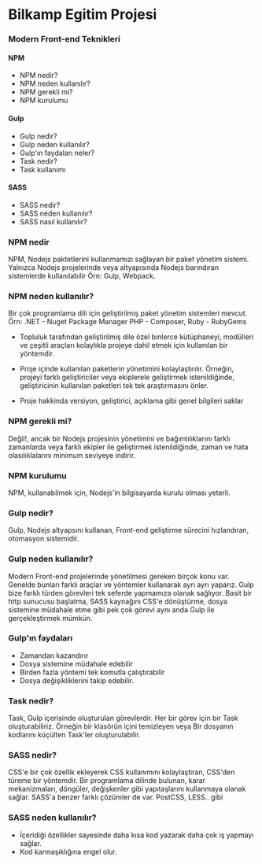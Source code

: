 # Bilkamp Egitim Projesi #
### Modern Front-end Teknikleri ###

#### NPM  
 * NPM nedir?
 * NPM neden kullanılır?
 * NPM gerekli mi?
 * NPM kurulumu

#### Gulp
 * Gulp nedir?
 * Gulp neden kullanılır?
 * Gulp'ın faydaları neler?
 * Task nedir?
 * Task kullanımı

#### SASS
 * SASS nedir?
 * SASS neden kullanılır?
 * SASS nasıl kullanılır?

### NPM nedir
NPM, Nodejs paktetlerini kullanmamızı sağlayan bir paket yönetim sistemi.
Yalnızca Nodejs projelerinde veya altyapısında Nodejs barındıran sistemlerde
kullanılabilir Örn: Gulp, Webpack.

### NPM neden kullanılır?
Bir çok programlama dili için geliştirilmiş paket yönetim sistemleri mevcut.
Örn:
  .NET - Nuget Package Manager
  PHP  - Composer,
  Ruby - RubyGems
* Topluluk tarafından geliştirilmiş dile özel binlerce kütüphaneyi, modülleri ve çeşitli
araçları kolaylıkla projeye dahil etmek için kullanılan bir yöntemdir.

* Proje içinde kullanılan paketlerin yönetimini kolaylaştırılır.
Örneğin, projeyi farklı geliştiriciler veya ekiplerele geliştirmek istenildiğinde,
geliştiricinin kullanılan paketleri tek tek araştırmasını önler.

* Proje hakkinda versiyon, geliştirici, açıklama gibi genel bilgileri saklar

### NPM gerekli mi?
Değil!, ancak bir Nodejs projesinin yönetimini ve bağımlılıklarını farklı zamanlarda
veya farklı ekipler ile geliştirmek istenildiğinde, zaman ve hata olasılıklalarını
minimum seviyeye indirir.

### NPM kurulumu
NPM, kullanabilmek için, Nodejs'in bilgisayarda kurulu olması yeterli.

### Gulp nedir?
Gulp, Nodejs altyapsını kullanan, Front-end geliştirme sürecini hızlandıran,
otomasyon sistemidir.

### Gulp neden kullanılır?
Modern Front-end projelerinde yönetilmesi gereken birçok konu var. Genelde bunları
farklı araçlar ve yöntemler kullanarak ayrı ayrı yaparız. Gulp bize farklı türden
görevleri tek seferde yapmamıza olanak sağlıyor.
Basit bir http sunucusu başlatma, SASS kaynağını CSS'e dönüştürme, dosya sistemine
müdahale etme gibi pek çok görevi aynı anda Gulp ile gerçekleştirmek mümkün.

### Gulp'ın faydaları
* Zamandan kazandırır
* Dosya sistemine müdahale edebilir
* Birden fazla yöntemi tek komutla çalıştırabilir
* Dosya değişikliklerini takip edebilir.

### Task nedir?
Task, Gulp içerisinde oluşturulan görevlerdir. Her bir görev için bir Task
oluşturabiliriz. Örneğin bir klasörün içini temizleyen veya Bir dosyanın kodlarını
küçülten Task'ler oluşturulabilir.

### SASS nedir?
CSS'e bir çok özellik ekleyerek CSS kullanımını kolaylaştıran, CSS'den türeme
bir yöntemdir.
Bir programlama dilinde bulunan, karar mekanizmaları, döngüler, değişkenler gibi
yapıtaşlarını kullanmaya olanak sağlar. SASS'a benzer farklı çözümler de var.
PostCSS, LESS.. gibi

### SASS neden kullanılır?
* İçeridiği özellikler sayesinde daha kısa kod yazarak daha çok iş yapmayı sağlar.
* Kod karmaşıklığına engel olur.

